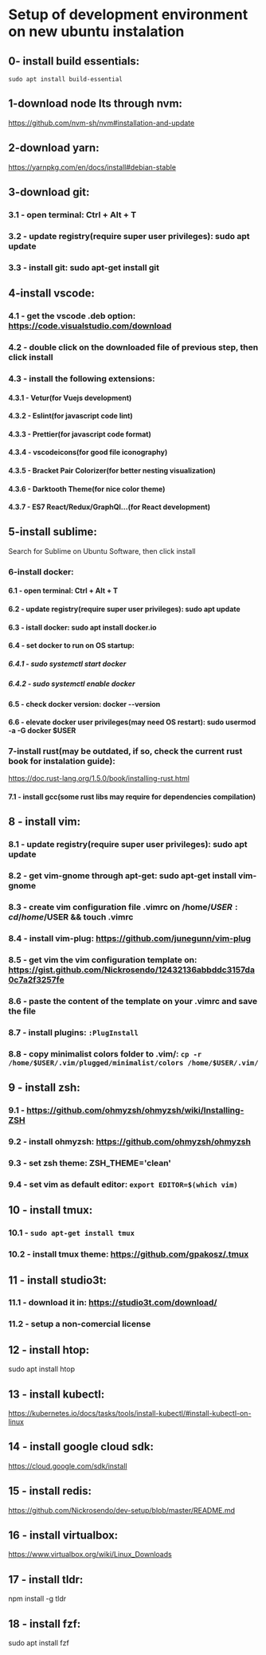 # Setup of development environment on new ubuntu instalation

## 0- install build essentials:
`sudo apt install build-essential`


## 1-download node lts through nvm:

https://github.com/nvm-sh/nvm#installation-and-update

## 2-download yarn:

https://yarnpkg.com/en/docs/install#debian-stable

## 3-download git:

### 3.1 - open terminal: Ctrl + Alt + T

### 3.2 - update registry(require super user privileges): sudo apt update

### 3.3 - install git: sudo apt-get install git

## 4-install vscode:

### 4.1 - get the vscode .deb option: https://code.visualstudio.com/download

### 4.2 - double click on the downloaded file of previous step, then click install

### 4.3 - install the following extensions:

#### 4.3.1 - Vetur(for Vuejs development)

#### 4.3.2 - Eslint(for javascript code lint)

#### 4.3.3 - Prettier(for javascript code format)

#### 4.3.4 - vscodeicons(for good file iconography)

#### 4.3.5 - Bracket Pair Colorizer(for better nesting visualization)

#### 4.3.6 - Darktooth Theme(for nice color theme)

#### 4.3.7 - ES7 React/Redux/GraphQl...(for React development)

## 5-install sublime:

Search for Sublime on Ubuntu Software, then click install

### 6-install docker:

#### 6.1 - open terminal: Ctrl + Alt + T

#### 6.2 - update registry(require super user privileges): sudo apt update

#### 6.3 - istall docker: sudo apt install docker.io

#### 6.4 - set docker to run on OS startup:

##### 6.4.1 - sudo systemctl start docker

##### 6.4.2 - sudo systemctl enable docker

#### 6.5 - check docker version: docker --version

#### 6.6 - elevate docker user privileges(may need OS restart): sudo usermod -a -G docker \$USER

### 7-install rust(may be outdated, if so, check the current rust book for instalation guide):

https://doc.rust-lang.org/1.5.0/book/installing-rust.html

#### 7.1 - install gcc(some rust libs may require for dependencies compilation)


## 8 - install vim:
### 8.1 - update registry(require super user privileges): sudo apt update
### 8.2 - get vim-gnome through apt-get: sudo apt-get install vim-gnome
### 8.3 - create vim configuration file .vimrc on /home/$USER: cd /home/$USER && touch .vimrc
### 8.4 - install vim-plug: https://github.com/junegunn/vim-plug
### 8.5 - get vim the vim configuration template on: https://gist.github.com/Nickrosendo/12432136abbddc3157da0c7a2f3257fe
### 8.6 - paste the content of the template on your .vimrc and save the file
### 8.7 - install plugins: `:PlugInstall`
### 8.8 - copy minimalist colors folder to .vim/: `cp -r /home/$USER/.vim/plugged/minimalist/colors /home/$USER/.vim/`

## 9 - install zsh: 
### 9.1 - https://github.com/ohmyzsh/ohmyzsh/wiki/Installing-ZSH
### 9.2 - install ohmyzsh: https://github.com/ohmyzsh/ohmyzsh
### 9.3 - set zsh theme: ZSH_THEME='clean'
### 9.4 - set vim as default editor: `export EDITOR=$(which vim)`

## 10 - install tmux: 
### 10.1 - `sudo apt-get install tmux`
### 10.2 - install tmux theme: https://github.com/gpakosz/.tmux

## 11 - install studio3t:
### 11.1 - download it in: https://studio3t.com/download/
### 11.2 - setup a non-comercial license

## 12 - install htop: 
sudo apt install htop

## 13 - install kubectl: 
https://kubernetes.io/docs/tasks/tools/install-kubectl/#install-kubectl-on-linux

## 14 - install google cloud sdk: 
https://cloud.google.com/sdk/install

## 15 - install redis: 
https://github.com/Nickrosendo/dev-setup/blob/master/README.md

## 16 - install virtualbox: 
https://www.virtualbox.org/wiki/Linux_Downloads

## 17 - install tldr: 
npm install -g tldr

## 18 - install fzf:
sudo apt install fzf
